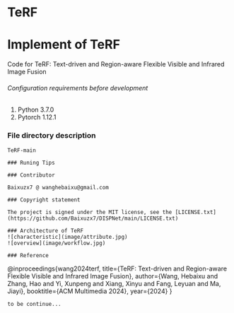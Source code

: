 # TeRF

# Implement of TeRF

Code for TeRF: Text-driven and Region-aware Flexible Visible and Infrared Image Fusion


###### Configuration requirements before development

1. Python  3.7.0
2. Pytorch 1.12.1

### File directory description
```
TeRF-main

### Runing Tips

### Contributor

Baixuzx7 @ wanghebaixu@gmail.com

### Copyright statement

The project is signed under the MIT license, see the [LICENSE.txt](https://github.com/Baixuzx7/DISPNet/main/LICENSE.txt)

### Architecture of TeRF
![characteristic](image/attribute.jpg)
![overview](image/workflow.jpg)

### Reference
```
@inproceedings{wang2024terf,
  title={TeRF: Text-driven and Region-aware Flexible Visible and Infrared Image Fusion},
  author={Wang, Hebaixu and Zhang, Hao and Yi, Xunpeng and Xiang, Xinyu and Fang, Leyuan and Ma, Jiayi},
  booktitle={ACM Multimedia 2024},
  year={2024}
}
```
to be continue...
